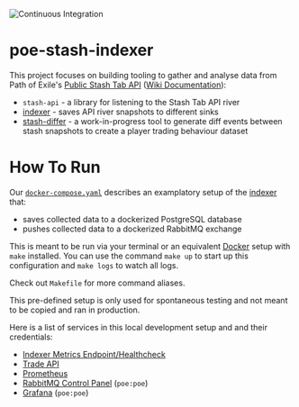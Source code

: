 ![Continuous Integration](https://github.com/maximumstock/poe-stash-indexer/workflows/Continuous%20Integration/badge.svg)

# poe-stash-indexer

This project focuses on building tooling to gather and analyse data from Path of
Exile's [Public Stash Tab API](https://www.pathofexile.com/developer/docs/reference#publicstashes) ([Wiki Documentation](https://pathofexile.gamepedia.com/Public_stash_tab_API)):

- `stash-api` - a library for listening to the Stash Tab API river
- [indexer](indexer/README.md) - saves API river snapshots to different sinks
- [stash-differ](stash-differ/README.md) - a work-in-progress tool to generate diff events between stash snapshots to create a player trading behaviour dataset

# How To Run

Our [`docker-compose.yaml`](./docker-compose.yaml) describes an examplatory setup of the [indexer](./indexer) that:

- saves collected data to a dockerized PostgreSQL database
- pushes collected data to a dockerized RabbitMQ exchange

This is meant to be run via your terminal or an equivalent [Docker](https://www.docker.com/) setup with `make` installed.
You can use the command `make up` to start up this configuration and
`make logs` to watch all logs.

Check out `Makefile` for more command aliases.

This pre-defined setup is only used for spontaneous testing and not meant to be copied and
ran in production.

Here is a list of services in this local development setup and and their credentials:

- [Indexer Metrics Endpoint/Healthcheck](http://indexer.localhost:8888)
- [Trade API](http://trade.localhost:8888)
- [Prometheus](http://prometheus.localhost:8888)
- [RabbitMQ Control Panel](http://rabbitmq.localhost:8888) (`poe:poe`)
- [Grafana](http://grafana.localhost:8888) (`poe:poe`)

